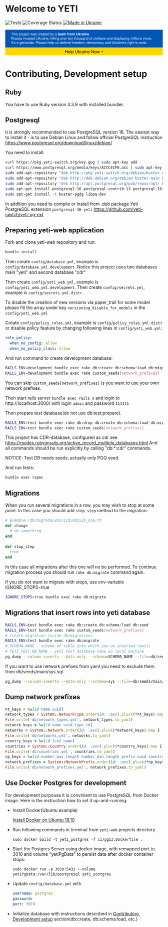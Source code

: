 # Welcome to YETI
![Tests](https://github.com/yeti-switch/yeti-web/workflows/Tests/badge.svg?branch=master)
![Coverage Status](https://img.shields.io/badge/Code%20Coverage-87%25-success?style=flat)
[![Made in Ukraine](https://img.shields.io/badge/made_in-ukraine-ffd700.svg?labelColor=0057b7)](https://stand-with-ukraine.pp.ua)


[![Stand With Ukraine](https://raw.githubusercontent.com/vshymanskyy/StandWithUkraine/main/banner-direct-team.svg)](https://stand-with-ukraine.pp.ua)


# Contributing, Development setup

## Ruby

You have to use Ruby version 3.3.9 with installed bundler.

## Postgresql

It is strongly recommended to use PostgreSQL version 16.
The easiest way to install it - is to use Debian Linux and follow official PostgreSQL instruction
https://www.postgresql.org/download/linux/debian/

You need to install:

```sh
curl https://pkg.yeti-switch.org/key.gpg | sudo apt-key add -
curl https://www.postgresql.org/media/keys/ACCC4CF8.asc	| sudo apt-key add -
sudo add-apt-repository "deb http://pkg.yeti-switch.org/debian/buster unstable main"
sudo add-apt-repository "deb http://deb.debian.org/debian buster main buster non-free"
sudo add-apt-repository "deb http://apt.postgresql.org/pub/repos/apt/ buster-pgdg main"
sudo apt-get install postgresql-16 postgresql-contrib-13 postgresql-16-prefix postgresql-16-pgq3 postgresql-16-pgq-ext postgresql-16-yeti postgresql-16-pllua
sudo apt-get install -t buster-pgdg libpq-dev
```
In addition you need to compile or install from .deb package Yeti PostgreSQL extension `postgresql-16-yeti` https://github.com/yeti-switch/yeti-pg-ext

## Preparing yeti-web application

Fork and clone yeti-web repository and run:

```sh
bundle install
```

Then create `config/database.yml`, example is `config/database.yml.development`. Notice this project uses two databases main "yeti" and second database "cdr"

Then create `config/yeti_web.yml`, example is `config/yeti_web.yml.development`.
Then create `config/secrets.yml`, example is `config/secrets.yml.distr`.

To disable the creation of new versions via paper_trail for some model please fill the array under key `versioning_disable_for_models` in the `config/yeti_web.yml`

Сreate `config/policy_roles.yml`, example is `config/policy_roles.yml.distr` or disable policy feature by changing following lines in `config/yeti_web.yml`:

```yaml
role_policy:
  when_no_config: allow
  when_no_policy_class: allow
```

And run command to create development database:

```sh
RAILS_ENV=development bundle exec rake db:create db:schema:load db:migrate db:seed
RAILS_ENV=development bundle exec rake custom_seeds[network_prefixes]
```

You can skip `custom_seeds[network_prefixes]` is you want to use your own network prefixes.

Then start rails server `bundle exec rails s` and login to http://localhost:3000/ with
login `admin` and password `111111`

Then prepare test database(do not use db:test:prepare).

```sh
RAILS_ENV=test bundle exec rake db:drop db:create db:schema:load db:migrate db:seed
RAILS_ENV=test bundle exec rake custom_seeds[network_prefixes]
```

This project has CDR-database, configured as cdr
see https://guides.rubyonrails.org/active_record_multiple_databases.html
And all commands should be run explicitly by calling "db:*:cdr" commands.

NOTICE: Test DB needs seeds, actually only PGQ seed.

And run tests:

```sh
bundle exec rspec
```

## Migrations

When you run several migrations in a row, you may wish to stop at some point. In this case you should add `stop_step` method to the migration:

```ruby
# example /db/migrate/20171105085529_one.rb
def change
  # do something
end

def stop_step
  true
end
```

In this case all migrations after this one will no be performed. To continue migration process you should run `rake db:migrate` command again.

If you do not want to migrate with stops, use env-variable IGNORE_STOPS=true

```sh
IGNORE_STOPS=true bundle exec rake db:migrate
```

## Migrations that insert rows into yeti database

```bash
RAILS_ENV=test bundle exec rake db:create db:schema:load db:seed
RAILS_ENV=test bundle exec rake custom_seeds[network_prefixes]
# create migration inside db/migrations
RAILS_ENV=test bundle exec rake db:migrate
# SCHEMA_NAME - schema of table into which you've inserted row(s)
# YETI_TEST_DB_NAME - yeti test database name on local machine
pg_dump --column-inserts --data-only --schema=SCHEMA_NAME --file=db/seeds/main/SCHEMA_NAME.sql YETI_TEST_DB_NAME
```

If you want to use network prefixes from yaml you need to exclude them from db/seeds/main/sys.sql
```bash
pg_dump --column-inserts --data-only --schema=sys --file=db/seeds/main/sys.sql --exclude-table=countries --exclude-table=networks --exclude-table=network_prefixes --exclude-table=network_types YETI_TEST_DB_NAME
```

## Dump network prefixes

```ruby
nt_keys = %w[id name uuid]
network_types = System::NetworkType.order(id: :asc).pluck(*nt_keys).map { |values| Hash[nt_keys.zip(values)] }
File.write('db/network_types.yml', network_types.to_yaml)
network_keys = %w[id name uuid type_id]
networks = System::Network.order(id: :asc).pluck(*network_keys).map { |values| Hash[network_keys.zip(values)] }
File.write('db/networks.yml', networks.to_yaml)
country_keys = %w[id iso2 name]
countries = System::Country.order(id: :asc).pluck(*country_keys).map { |values| Hash[country_keys.zip(values)] }
File.write('db/countries.yml', countries.to_yaml)
np_keys = %w[id number_max_length number_min_length prefix uuid country_id network_id]
network_prefixes = System::NetworkPrefix.order(id: :asc).pluck(*np_keys).map { |values| Hash[np_keys.zip(values)] }
File.write('db/network_prefixes.yml', network_prefixes.to_yaml)
```

## Use Docker Postgres for development

For development purpouse it is convinient to use PostgreSQL from Docker image. Here is the instruction how to set it up-and-running:

* Install Docker(Ubuntu example)

  [Install Docker on Ubuntu 18.10](https://www.thecodecampus.de/blog/install-docker-on-ubuntu-18-10/)

* Run following commands in terminal from `yeti-web` projects directory

  ```
  sudo docker build -t yeti_postgres -f ci/pg13.Dockerfile .
  ```

* Start the Postgres Server using docker image, with remapped port to 3010 and volume "yetiPgData" to persist data after docker container stops:

  ```
  sudo docker run -p 3010:5432 --volume yetiPgData:/var/lib/postgresql yeti_postgres
  ```

* Update `config/database.yml` with

  ```yml
  username: postgres
  password:
  port: 3010
  ```

* Initialize database with instructions described in [Contributing, Development setup](#contributing-development-setup) section(db:create, db:schema:load, etc.)
